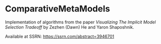 # ComparativeMetaModels

Implementation of algorithms from the paper *Visualizing The Implicit Model Selection Tradeoff* by Zezhen (Dawn) He and Yaron Shaposhnik.

Available at SSRN: https://ssrn.com/abstract=3946701
